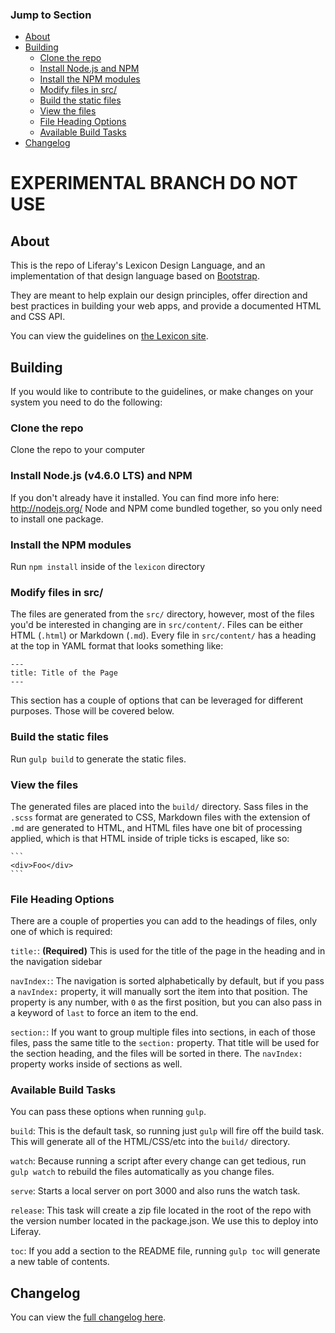 <!-- START doctoc generated TOC please keep comment here to allow auto update -->
<!-- DON'T EDIT THIS SECTION, INSTEAD RE-RUN doctoc TO UPDATE -->
### Jump to Section

- [About](#about)
- [Building](#building)
  - [Clone the repo](#clone-the-repo)
  - [Install Node.js and NPM](#install-nodejs-and-npm)
  - [Install the NPM modules](#install-the-npm-modules)
  - [Modify files in src/](#modify-files-in-src)
  - [Build the static files](#build-the-static-files)
  - [View the files](#view-the-files)
  - [File Heading Options](#file-heading-options)
  - [Available Build Tasks](#available-build-tasks)
- [Changelog](#changelog)

<!-- END doctoc generated TOC please keep comment here to allow auto update -->
# EXPERIMENTAL BRANCH DO NOT USE

## About
This is the repo of Liferay's Lexicon Design Language, and an implementation of that design language based on [Bootstrap](http://getbootstrap.com).

They are meant to help explain our design principles, offer direction and best practices in building your web apps, and provide a documented HTML and CSS API.

You can view the guidelines on [the Lexicon site](https://liferay.github.io/lexicon).

## Building
If you would like to contribute to the guidelines, or make changes on your system you need to do the following:

### Clone the repo
Clone the repo to your computer

### Install Node.js (v4.6.0 LTS) and NPM
If you don't already have it installed. You can find more info here: http://nodejs.org/
Node and NPM come bundled together, so you only need to install one package.

### Install the NPM modules
Run `npm install` inside of the `lexicon` directory

### Modify files in src/
The files are generated from the `src/` directory, however, most of the files you'd be interested in changing are in `src/content/`. Files can be either HTML (`.html`) or Markdown (`.md`).
Every file in `src/content/` has a heading at the top in YAML format that looks something like:


    ---
    title: Title of the Page
    ---

This section has a couple of options that can be leveraged for different purposes. Those will be covered below.

### Build the static files
Run `gulp build` to generate the static files.

### View the files
The generated files are placed into the `build/` directory.
Sass files in the `.scss` format are generated to CSS, Markdown files with the extension of `.md` are generated to HTML, and HTML files have one bit of processing applied, which is that HTML inside of triple ticks is escaped, like so:

    ```
	<div>Foo</div>
    ```

### File Heading Options
There are a couple of properties you can add to the headings of files, only one of which is required:

`title:`: **(Required)** This is used for the title of the page in the heading and in the navigation sidebar

`navIndex:`:  The navigation is sorted alphabetically by default, but if you pass a `navIndex:` property, it will manually sort the item into that position.
The property is any number, with `0` as the first position, but you can also pass in a keyword of `last` to force an item to the end.

`section:`: If you want to group multiple files into sections, in each of those files, pass the same title to the `section:` property. That title will be used for the section heading, and the files will be sorted in there. The `navIndex:` property works inside of sections as well.

### Available Build Tasks
You can pass these options when running `gulp`.

`build`: This is the default task, so running just `gulp` will fire off the build task.
This will generate all of the HTML/CSS/etc into the `build/` directory.

`watch`: Because running a script after every change can get tedious, run `gulp watch` to rebuild the files automatically as you change files.

`serve`: Starts a local server on port 3000 and also runs the watch task.

`release`: This task will create a zip file located in the root of the repo with the version number located in the package.json.
We use this to deploy into Liferay.

`toc`: If you add a section to the README file, running `gulp toc` will generate a new table of contents.

## Changelog

You can view the [full changelog here](CHANGELOG.md).